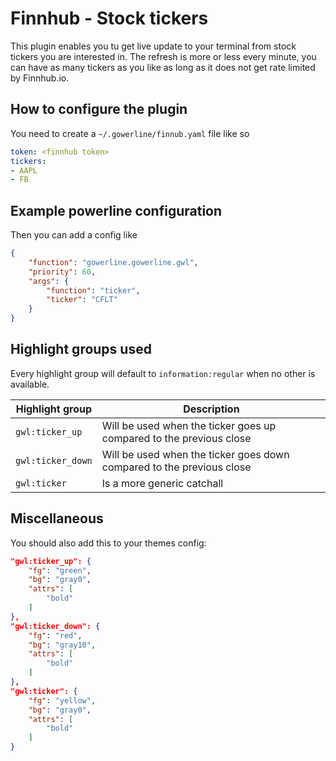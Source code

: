 # Finnhub - Stock tickers

This plugin enables you tu get live update to your terminal from stock
tickers you are interested in. The refresh is more or less every minute,
you can have as many tickers as you like as long as it does not get rate
limited by Finnhub.io.

## How to configure the plugin
You need to create a `~/.gowerline/finnub.yaml` file like so

```yaml
token: <finnhub token>
tickers:
- AAPL
- FB
```

## Example powerline configuration
Then you can add a config like
```json
{
    "function": "gowerline.gowerline.gwl",
    "priority": 60,
    "args": {
        "function": "ticker",
        "ticker": "CFLT"
    }
}
```

## Highlight groups used
Every highlight group will default to `information:regular` when no other is available.

| Highlight group | Description |
| --- | --- |
| `gwl:ticker_up` | Will be used when the ticker goes up compared to the previous close |
| `gwl:ticker_down` | Will be used when the ticker goes down compared to the previous close |
| `gwl:ticker` | Is a more generic catchall |

## Miscellaneous

You should also add this to your themes config:
```json
"gwl:ticker_up": {
    "fg": "green",
    "bg": "gray0",
    "attrs": [
        "bold"
    ]
},
"gwl:ticker_down": {
    "fg": "red",
    "bg": "gray10",
    "attrs": [
        "bold"
    ]
},
"gwl:ticker": {
    "fg": "yellow",
    "bg": "gray0",
    "attrs": [
        "bold"
    ]
}
```